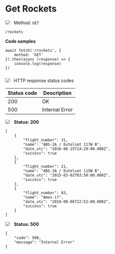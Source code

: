 Get Rockets
===================

<img style="max-height: 13px;" src="https://github.githubassets.com/images/icons/emoji/unicode/1f536.png"/> &nbsp;
Method: <code>GET</code>

```
/rockets
```

<b>Code samples</b>

```
await fetch('/rockets', {
    method: 'GET'
}).then(async (response) => {
    console.log(response)
})
```

<div style="padding-top: 10px">
<img style="max-height: 13px;" src="https://github.githubassets.com/images/icons/emoji/unicode/26ab.png"/> &nbsp;
HTTP response status codes
</div>

| Status code | Description    |
|-------------|----------------|
| 200         | OK             |
| 500         | Internal Error |

<img style="max-height: 13px;" src="https://github.githubassets.com/images/icons/emoji/unicode/1f197.png"/> &nbsp;
<b>Status: 200</b>

```
[
    {
        "flight_number": 31,
        "name": "ABS-2A / Eutelsat 117W B",
        "date_utc": "2016-06-15T14:29:00.000Z",
        "success": true
    },
    {
        "flight_number": 21,
        "name": "ABS-3A / Eutelsat 115W B",
        "date_utc": "2015-03-02T03:50:00.000Z",
        "success": true
    },
    {
        "flight_number": 83,
        "name": "Amos-17",
        "date_utc": "2019-08-06T22:52:00.000Z",
        "success": true
    }
]
```

<img style="max-height: 13px;" src="https://github.githubassets.com/images/icons/emoji/unicode/1f534.png"/> &nbsp;
<b>Status: 500</b>

```
{
    "code": 500,
    "message": "Internal Error"
}
```

<style>
  .md-content__button {
    display: none;
  }
</style>